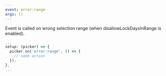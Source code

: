 ```yaml
---
event: error:range
args: ()
---
```


Event is called on wrong selection range (when disallowLockDaysInRange is enabled).

```js
...
setup: (picker) => {
  picker.on('error:range', () => {
    // some action
  });
},
...
```